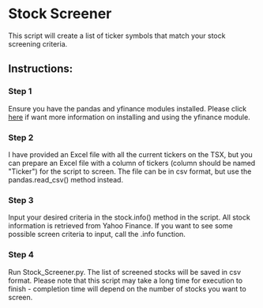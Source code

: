 # Stock Screener

This script will create a list of ticker symbols that match your stock screening criteria.    

## Instructions:

### Step 1
Ensure you have the pandas and yfinance modules installed.  Please click [here](https://pypi.org/project/yfinance/) if want more information on installing and using the yfinance module.

### Step 2
I have provided an Excel file with all the current tickers on the TSX, but you can prepare an Excel file with a column of tickers (column should be named "Ticker") for the script to screen.  The file can be in csv format, but use the pandas.read_csv() method instead.

### Step 3
Input your desired criteria in the stock.info() method in the script.  All stock information is retrieved from Yahoo Finance.  If you want to see some possible screen criteria to input, call the .info function. 

### Step 4
Run Stock_Screener.py.  The list of screened stocks will be saved in csv format.  Please note that this script may take a long time for execution to finish - completion time will depend on the number of stocks you want to screen.

